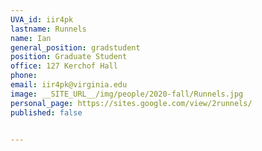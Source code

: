 ```yaml
---
UVA_id: iir4pk
lastname: Runnels
name: Ian
general_position: gradstudent
position: Graduate Student
office: 127 Kerchof Hall
phone: 
email: iir4pk@virginia.edu
image: __SITE_URL__/img/people/2020-fall/Runnels.jpg
personal_page: https://sites.google.com/view/2runnels/
published: false


---
```

